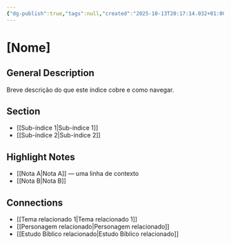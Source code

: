 ```yaml
---
{"dg-publish":true,"tags":null,"created":"2025-10-13T20:17:14.032+01:00","updated":"2025-10-21T15:10:20.603+01:00","dg-note-icon":"signpost","noteIcon":"signpost","permalink":"/11-templates/index-note/","dgPassFrontmatter":true}
---
```


# [Nome]

## General Description
Breve descrição do que este índice cobre e como navegar.

## Section
- [[Sub-índice 1\|Sub-índice 1]]
- [[Sub-índice 2\|Sub-índice 2]]

## Highlight Notes
- [[Nota A\|Nota A]] — uma linha de contexto
- [[Nota B\|Nota B]]

## Connections
- [[Tema relacionado 1\|Tema relacionado 1]]
- [[Personagem relacionado\|Personagem relacionado]]
- [[Estudo Bíblico relacionado\|Estudo Bíblico relacionado]]
